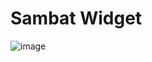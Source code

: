 # Sambat Widget

![image](https://user-images.githubusercontent.com/39849021/227438666-bde511ae-6134-4b8a-a513-9da6eb6ba7a5.png)
